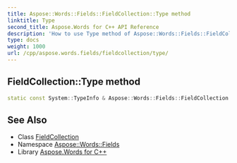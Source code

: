 ```yaml
---
title: Aspose::Words::Fields::FieldCollection::Type method
linktitle: Type
second_title: Aspose.Words for C++ API Reference
description: 'How to use Type method of Aspose::Words::Fields::FieldCollection class in C++.'
type: docs
weight: 1000
url: /cpp/aspose.words.fields/fieldcollection/type/
---
```

## FieldCollection::Type method




```cpp
static const System::TypeInfo & Aspose::Words::Fields::FieldCollection::Type()
```

## See Also

* Class [FieldCollection](../)
* Namespace [Aspose::Words::Fields](../../)
* Library [Aspose.Words for C++](../../../)

